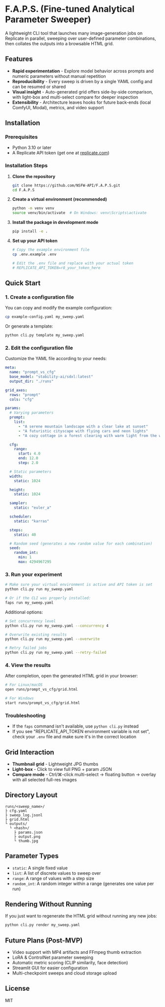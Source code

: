 # F.A.P.S. (Fine-tuned Analytical Parameter Sweeper)

A lightweight CLI tool that launches many image-generation jobs on Replicate in parallel, sweeping over user-defined
parameter combinations, then collates the outputs into a browsable HTML grid.

## Features

- **Rapid experimentation** - Explore model behavior across prompts and numeric parameters without manual repetition
- **Reproducibility** - Every sweep is driven by a single YAML config and can be resumed or shared
- **Visual insight** - Auto-generated grid offers side-by-side comparison, with light-box and multi-select compare for
  deeper inspection
- **Extensibility** - Architecture leaves hooks for future back-ends (local ComfyUI, Modal), metrics, and video support

## Installation

### Prerequisites

- Python 3.10 or later
- A Replicate API token (get one at [replicate.com](https://replicate.com))

### Installation Steps

1. **Clone the repository**
   ```bash
   git clone https://github.com/NSFW-API/F.A.P.S.git
   cd F.A.P.S
   ```

2. **Create a virtual environment (recommended)**
   ```bash
   python -m venv venv
   source venv/bin/activate  # On Windows: venv\Scripts\activate
   ```

3. **Install the package in development mode**
   ```bash
   pip install -e .
   ```

4. **Set up your API token**
   ```bash
   # Copy the example environment file
   cp .env.example .env
   
   # Edit the .env file and replace with your actual token
   # REPLICATE_API_TOKEN=r8_your_token_here
   ```

## Quick Start

### 1. Create a configuration file

You can copy and modify the example configuration:

```bash
cp example-config.yaml my_sweep.yaml
```

Or generate a template:

```bash
python cli.py template my_sweep.yaml
```

### 2. Edit the configuration file

Customize the YAML file according to your needs:

```yaml
meta:
  name: "prompt_vs_cfg"
  base_model: "stability-ai/sdxl:latest"
  output_dir: "./runs"

grid_axes:
  rows: "prompt"
  cols: "cfg"

params:
  # Varying parameters
  prompt:
    list:
      - "A serene mountain landscape with a clear lake at sunset"
      - "A futuristic cityscape with flying cars and neon lights"
      - "A cozy cottage in a forest clearing with warm light from the windows"

  cfg:
    range:
      start: 4.0
      end: 12.0
      step: 2.0

  # Static parameters
  width:
    static: 1024

  height:
    static: 1024

  sampler:
    static: "euler_a"

  scheduler:
    static: "karras"

  steps:
    static: 40

  # Random seed (generates a new random value for each combination)
  seed:
    random_int:
      min: 1
      max: 4294967295
```

### 3. Run your experiment

```bash
# Make sure your virtual environment is active and API token is set
python cli.py run my_sweep.yaml

# Or if the CLI was properly installed:
faps run my_sweep.yaml
```

Additional options:

```bash
# Set concurrency level
python cli.py run my_sweep.yaml --concurrency 4

# Overwrite existing results
python cli.py run my_sweep.yaml --overwrite

# Retry failed jobs
python cli.py run my_sweep.yaml --retry-failed
```

### 4. View the results

After completion, open the generated HTML grid in your browser:

```bash
# For Linux/macOS
open runs/prompt_vs_cfg/grid.html

# For Windows
start runs/prompt_vs_cfg/grid.html
```

### Troubleshooting

- If the `faps` command isn't available, use `python cli.py` instead
- If you see "REPLICATE_API_TOKEN environment variable is not set", check your `.env` file and make sure it's in the
  correct location

## Grid Interaction

- **Thumbnail grid** - Lightweight JPG thumbs
- **Light-box** - Click to view full PNG + param JSON
- **Compare mode** - Ctrl/⌘-click multi-select → floating button → overlay with all selected full-res images

## Directory Layout

```
runs/<sweep_name>/
├ cfg.yaml
├ sweep_log.jsonl
├ grid.html
└ outputs/
  └ <hash>/
    ├ params.json
    ├ output.png
    └ thumb.jpg
```

## Parameter Types

- `static`: A single fixed value
- `list`: A list of discrete values to sweep over
- `range`: A range of values with a step size
- `random_int`: A random integer within a range (generates one value per run)

## Rendering Without Running

If you just want to regenerate the HTML grid without running any new jobs:

```bash
python cli.py render my_sweep.yaml
```

## Future Plans (Post-MVP)

- Video support with MP4 artifacts and FFmpeg thumb extraction
- LoRA & ControlNet parameter sweeping
- Automatic metric scoring (CLIP similarity, face detection)
- Streamlit GUI for easier configuration
- Multi-checkpoint sweeps and cloud storage upload

## License

MIT